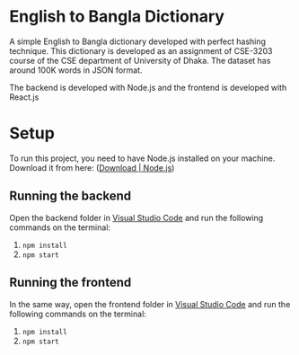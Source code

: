 #  English to Bangla Dictionary

A simple English to Bangla dictionary developed with perfect hashing technique. This dictionary is developed as an assignment of CSE-3203 course of the CSE department of University of Dhaka. The dataset has around 100K words in JSON format.

The backend is developed with Node.js and the frontend is developed with React.js

#  Setup

To run this project, you need to have Node.js installed on your machine.
Download it from here: ([Download | Node.js](https://nodejs.org/en/download/))

##  Running the backend

Open the backend folder in [Visual Studio Code](https://code.visualstudio.com/download) and run the following commands on the terminal:

1. `npm install`
2. `npm start`

##  Running the frontend

In the same way, open the frontend folder in [Visual Studio Code](https://code.visualstudio.com/download) and run the following commands on the terminal:

1. `npm install`
2. `npm start`
